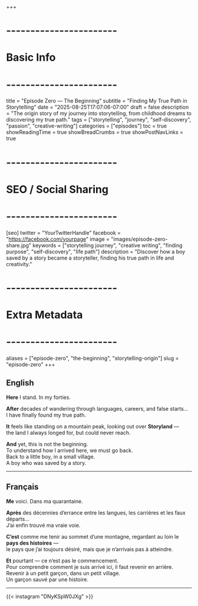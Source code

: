 +++
# -----------------------
# Basic Info
# -----------------------
title = "Episode Zero — The Beginning"
subtitle = "Finding My True Path in Storytelling"
date = "2025-08-25T17:07:06-07:00"
draft = false
description = "The origin story of my journey into storytelling, from childhood dreams to discovering my true path."
tags = ["storytelling", "journey", "self-discovery", "passion", "creative-writing"]
categories = ["episodes"]
toc = true
showReadingTime = true
showBreadCrumbs = true
showPostNavLinks = true

# -----------------------
# SEO / Social Sharing
# -----------------------
[seo]
twitter = "YourTwitterHandle"
facebook = "https://facebook.com/yourpage"
image = "images/episode-zero-share.jpg"
keywords = ["storytelling journey", "creative writing", "finding purpose", "self-discovery", "life path"]
description = "Discover how a boy saved by a story became a storyteller, finding his true path in life and creativity."

# -----------------------
# Extra Metadata
# -----------------------
aliases = ["episode-zero", "the-beginning", "storytelling-origin"]
slug = "episode-zero"
+++

## English

**Here** I stand. In my forties.  

**After** decades of wandering through languages, careers, and false starts…  
I have finally found my true path.  

**It** feels like standing on a mountain peak, looking out over **Storyland** —  
the land I always longed for, but could never reach.  

**And** yet, this is not the beginning.  
To understand how I arrived here, we must go back.  
Back to a little boy, in a small village.  
A boy who was saved by a story.  

---

## Français

**Me** voici. Dans ma quarantaine.  

**Après** des décennies d’errance entre les langues, les carrières et les faux départs…  
J’ai enfin trouvé ma vraie voie.  

**C’est** comme me tenir au sommet d’une montagne, regardant au loin le **pays des histoires** —  
le pays que j’ai toujours désiré, mais que je n’arrivais pas à atteindre.  

**Et** pourtant — ce n’est pas le commencement.  
Pour comprendre comment je suis arrivé ici, il faut revenir en arrière.  
Revenir à un petit garçon, dans un petit village.  
Un garçon sauvé par une histoire.  

---
{{< instagram "DNyKSpW0JXg" >}}